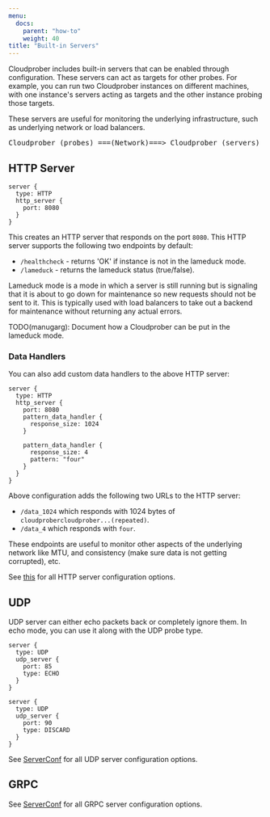 ```yaml
---
menu:
  docs:
    parent: "how-to"
    weight: 40
title: "Built-in Servers"
---
```


Cloudprober includes built-in servers that can be enabled through configuration.
These servers can act as targets for other probes. For example, you can run two
Cloudprober instances on different machines, with one instance's servers acting
as targets and the other instance probing those targets.

These servers are useful for monitoring the underlying infrastructure, such as
underlying network or load balancers.

<pre>
Cloudprober (probes) ===(Network)===> Cloudprober (servers)
</pre>

## HTTP Server

```shell
server {
  type: HTTP
  http_server {
    port: 8080
  }
}
```

This creates an HTTP server that responds on the port `8080`. This HTTP server
supports the following two endpoints by default:

- `/healthcheck` - returns 'OK' if instance is not in the lameduck mode.
- `/lameduck` - returns the lameduck status (true/false).

Lameduck mode is a mode in which a server is still running but is signaling that
it is about to go down for maintenance so new requests should not be sent to it.
This is typically used with load balancers to take out a backend for maintenance
without returning any actual errors.

TODO(manugarg): Document how a Cloudprober can be put in the lameduck mode.

### Data Handlers

You can also add custom data handlers to the above HTTP server:

```shell
server {
  type: HTTP
  http_server {
    port: 8080
    pattern_data_handler {
      response_size: 1024
    }

    pattern_data_handler {
      response_size: 4
      pattern: "four"
    }
  }
}
```

Above configuration adds the following two URLs to the HTTP server:

- `/data_1024` which responds with 1024 bytes of
  `cloudprobercloudprober...(repeated)`.
- `/data_4` which responds with `four`.

These endpoints are useful to monitor other aspects of the underlying network
like MTU, and consistency (make sure data is not getting corrupted), etc.

See [this](/docs/config/servers/#cloudprober_servers_http_ServerConf) for all
HTTP server configuration options.

## UDP

UDP server can either echo packets back or completely ignore them. In echo mode,
you can use it along with the UDP probe type.

```shell
server {
  type: UDP
  udp_server {
    port: 85
    type: ECHO
  }
}

server {
  type: UDP
  udp_server {
    port: 90
    type: DISCARD
  }
}
```

See [ServerConf](/docs/config/servers/#cloudprober_servers_udp_ServerConf) for
all UDP server configuration options.

## GRPC

See [ServerConf](/docs/config/servers/#cloudprober_servers_grpc_ServerConf) for
all GRPC server configuration options.

